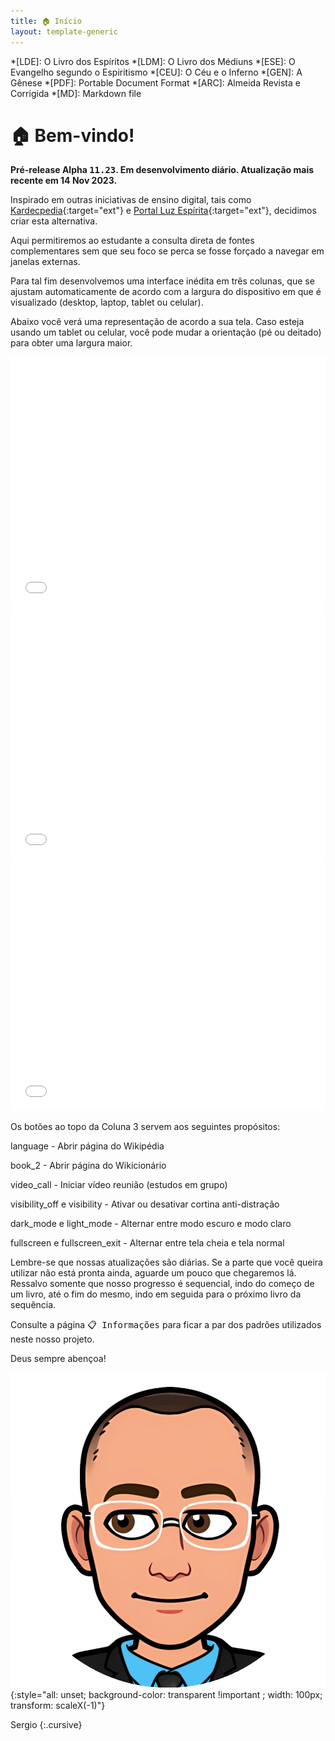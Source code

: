 ```yaml
---
title: 🏠 Início
layout: template-generic
---
```


<style>
    td {border: 1px solid gainsboro}
</style>

*[LDE]: O Livro dos Espíritos
*[LDM]: O Livro dos Médiuns
*[ESE]: O Evangelho segundo o Espiritismo
*[CEU]: O Céu e o Inferno
*[GEN]: A Gênese
*[PDF]: Portable Document Format
*[ARC]: Almeida Revista e Corrigida
*[MD]: Markdown file

# 🏠 Bem-vindo!

**Pré-release Alpha <kbd>11.23</kbd>. Em desenvolvimento diário. Atualização mais recente em 14 Nov 2023.**

Inspirado em outras iniciativas de ensino digital, tais como [Kardecpedia](https://kardecpedia.com/pt){:target="ext"} e [Portal Luz Espírita](https://www.luzespirita.org.br/){:target="ext"}, decidimos criar esta alternativa.

Aqui permitiremos ao estudante a consulta direta de fontes complementares sem que seu foco se perca se fosse forçado a navegar em janelas externas. 

Para tal fim desenvolvemos uma interface inédita em três colunas, que se ajustam automaticamente de acordo com a largura do dispositivo em que é visualizado (desktop, laptop, tablet ou celular).

Abaixo você verá uma representação de acordo a sua tela. Caso esteja usando um tablet ou celular, você pode mudar a orientação (pé ou deitado) para obter uma largura maior.

<style>
    iframe {width: 100%; border: none; height: 400px; overflow: hidden; }
</style>

<iframe id="screenshot1" src="./iframe_content/desktop.html"></iframe>

<iframe id="screenshot2" src="./iframe_content/tablet.html"></iframe>

<iframe id="screenshot3" src="./iframe_content/celular.html"></iframe>

<br>

Os botões ao topo da Coluna 3 servem aos seguintes propósitos:

<p><span class="material-symbols-outlined">language</span>&nbsp;-&nbsp;Abrir página do Wikipédia</p>
<p><span class="material-symbols-outlined">book_2</span>&nbsp;-&nbsp;Abrir página do Wikicionário</p>
<p><span class="material-symbols-outlined">video_call</span>&nbsp;-&nbsp;Iniciar vídeo reunião (estudos em grupo)</p>
<p><span class="material-symbols-outlined">visibility_off</span> e <span class="material-symbols-outlined">visibility</span>&nbsp;-&nbsp;Ativar ou desativar cortina anti-distração</p>
<p><span class="material-symbols-outlined">dark_mode</span> e <span class="material-symbols-outlined">light_mode</span>&nbsp;-&nbsp;Alternar entre modo escuro e modo claro</p>
<p><span class="material-symbols-outlined">fullscreen</span> e <span class="material-symbols-outlined">fullscreen_exit</span>&nbsp;-&nbsp;Alternar entre tela cheia e tela normal</p>

Lembre-se que nossas atualizações são diárias. Se a parte que você queira utilizar não está pronta ainda, aguarde um pouco que chegaremos lá. Ressalvo somente que nosso progresso é sequencial, indo do começo de um livro, até o fim do mesmo, indo em seguida para o próximo livro da sequência.

Consulte a página <kbd>📋 Informações</kbd> para ficar a par dos padrões utilizados neste nosso projeto. 

<!-- Caso tenha alguma dúvida, entre em contato utilizando o botão do chat (canto inferior direito). ![crisp-chat](./framework/crisp-logo.svg){:style="all: unset; height: 30px; vertical-align: text-bottom;"} -->

Deus sempre abençoa!

![bitmoji](./framework/baldy.png){:style="all: unset; background-color: transparent !important ; width: 100px; transform: scaleX(-1)"}

Sergio
{:.cursive}

<p>&nbsp;</p>
<p>&nbsp;</p>
<p>&nbsp;</p>